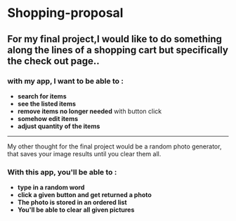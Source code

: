# Shopping-proposal


## For my final project,I would like to do something along the lines of a shopping cart but specifically the check out page..

### with my app, I want to be able to :
- **search for items**
- **see the listed items** 
- **remove items no longer needed** with button click
- **somehow edit items**
- **adjust quantity of the items**

---
My other thought for the final project would be a random photo generator, that saves your image results until you clear them all.
 ### With this app, you'll be able to :
 - **type in a random word**
 - **click a given button and get returned a photo**
 - **The photo is stored in an ordered list**
 - **You'll be able to clear all given pictures**
 